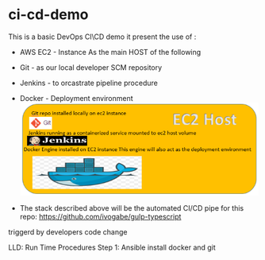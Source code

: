 # ci-cd-demo
This is a basic DevOps CI\CD demo
it present the use of :
- AWS EC2 - Instance As the main HOST of the following  
- Git - as our local developer SCM repository
- Jenkins - to orcastrate pipeline procedure
- Docker - Deployment environment
![Alt text](https://github.com/BoazHalter/ci-cd-demo/blob/master/CI-CD-infrastucture-architecture5.PNG "Arcitecture Overview:")

- The stack described above will be the automated CI/CD pipe for this repo:
  https://github.com/ivogabe/gulp-typescript

triggerd by developers code change

LLD:
Run Time Procedures
Step 1:
Ansible install docker and git 

